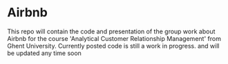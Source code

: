 # Airbnb
This repo will contain the code and presentation of the group work about Airbnb for the course 'Analytical Customer Relationship Management' from Ghent University. Currently posted code is still a work in progress. and will be updated any time soon 

